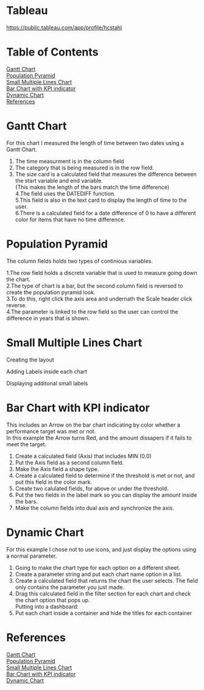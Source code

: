 # Tableau 
https://public.tableau.com/app/profile/hcstahl
# Table of Contents
[Gantt Chart](#Gantt-Chart)</br>
[Population Pyramid](#Population-Pyramid)</br>
[Small Multiple Lines Chart](#Small-Multiple-Lines-Chart)</br>
[Bar Chart with KPI indicator](#Bar-Chart-with-KPI-indicator)</br>
[Dynamic Chart](#Dynamic-Chart)</br>
[References](#References)</br>


# Gantt Chart
For this chart I measured the length of time between two dates using a Gantt Chart.</br>
1. The time measurment is in the column field</br>
2. The category that is being measured is in the row field.</br>
3. The size card is a calculated field that measures the difference between the start variable and end variable.</br>
(This makes the length of the bars match the time difference)</br>
4.The field uses the DATEDIFF function.</br>
5.This field is also in the text card to display the length of time to the user.</br>
6.There is a calculated field for a date difference of 0 to have a different color for items that have no time difference.</br>

# Population Pyramid
The column fields holds two types of continious variables.</br>

1.The row field holds a discrete variable that is used to measure going down the chart.</br>
2.The type of chart is a bar, but the second column field is reversed to create the population pyramid look.</br>
3.To do this, right click the axis area and undernath the Scale header click reverse.</br>
4.The parameter is linked to the row field so the user can control the difference in years that is shown.</br>

# Small Multiple Lines Chart
Creating the layout


Adding Labels inside each chart



Displaying additonal small labels

# Bar Chart with KPI indicator
This includes an Arrow on the bar chart indicating by color whether a performance target was met or not.</br>
In this example the Arrow turns Red, and the amount dissapers if it fails to meet the target.</br>

1. Create a calculated field (Axis) that includes MIN (0.0)</br>
2. Put the Axis field as a second column field.</br>
3. Make the Axis field a shape type.</br>
4. Create a calculated field to determine if the threshold is met or not, and put this field in the color mark.</br>
5. Create two calulated fields, for above or under the threshold.</br>
6. Put the two fields in the label mark so you can display the amount inside the bars.</br>
7. Make the column fields into dual axis and synchronize the axis.</br>

# Dynamic Chart
For this example I chose not to use icons, and just display the options using a normal parameter.</br>
1. Going to make the chart type for each option on a different sheet.</br>
2. Create a parameter string and put each chart name option in a list.</br>
3. Create a calculated field that returns the chart the user selects. The field only contains the parameter you just made.</br>
4. Drag this calculated field in the filter section for each chart and check the chart option that pops up.</br>
Putting into a dashboard:</br>
1. Put each chart inside a container and hide the titles for each container</br>
# References 
[Gantt Chart]()</br>
[Population Pyramid](https://playfairdata.com/how-to-make-a-diverging-bar-chart-in-tableau/)</br>
[Small Multiple Lines Chart](https://www.youtube.com/watch?v=kWZoa3UfbVs)</br>
[Bar Chart with KPI indicator](https://www.youtube.com/watch?v=e8yQGdKG6dI)</br>
[Dynamic Chart](https://www.youtube.com/watch?v=yEApDIou2hg)</br>
